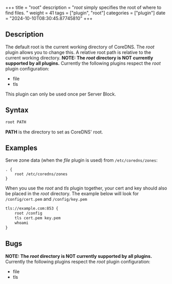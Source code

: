 +++
title = "root"
description = "*root* simply specifies the root of where to find files. "
weight = 41
tags = ["plugin", "root"]
categories = ["plugin"]
date = "2024-10-10T08:30:45.87745810"
+++

## Description

The default root is the current working directory of CoreDNS. The *root* plugin allows you to change
this. A relative root path is relative to the current working directory. 
**NOTE: The *root* directory is NOT currently supported by all plugins.** 
Currently the following plugins respect the *root* plugin configuration:

* file
* tls

This plugin can only be used once per Server Block. 

## Syntax

~~~ txt
root PATH
~~~

**PATH** is the directory to set as CoreDNS' root.

## Examples

Serve zone data (when the *file* plugin is used) from `/etc/coredns/zones`:

~~~ corefile
. {
    root /etc/coredns/zones
}
~~~

When you use the *root* and *tls* plugin together, your cert and key should also be placed in the *root* directory.
The example below will look for `/config/cert.pem` and `/config/key.pem`

~~~ txt
tls://example.com:853 {
    root /config
    tls cert.pem key.pem
    whoami
}
~~~

## Bugs

**NOTE: The *root* directory is NOT currently supported by all plugins.** 
Currently the following plugins respect the *root* plugin configuration:

* file
* tls
